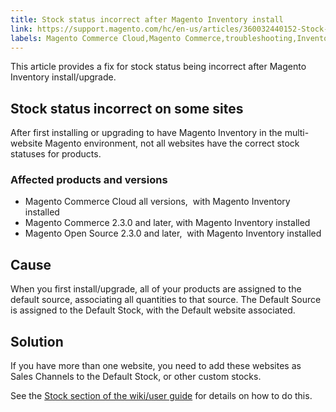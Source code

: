 ```yaml
---
title: Stock status incorrect after Magento Inventory install
link: https://support.magento.com/hc/en-us/articles/360032440152-Stock-status-incorrect-after-Magento-Inventory-install
labels: Magento Commerce Cloud,Magento Commerce,troubleshooting,Inventory,2.3.x,stock status
---
```


<p>This article provides a fix for stock status being incorrect after Magento Inventory install/upgrade.</p>
<h2>Stock status incorrect on some sites</h2>
<p>After first installing or upgrading to have Magento Inventory in the multi-website Magento environment, not all websites have the correct stock statuses for products. </p>
<h3>Affected products and versions</h3>
<ul>
<li>Magento Commerce Cloud all versions,  with Magento Inventory installed </li>
<li>Magento Commerce 2.3.0 and later, with Magento Inventory installed </li>
<li>Magento Open Source 2.3.0 and later,  with Magento Inventory installed </li>
</ul>
<h2>Cause</h2>
<p>When you first install/upgrade, all of your products are assigned to the default source, associating all quantities to that source. The Default Source is assigned to the Default Stock, with the Default website associated. </p>
<h2>Solution</h2>
<p>If you have more than one website, you need to add these websites as Sales Channels to the Default Stock, or other custom stocks. </p>
<p>See the <a href="https://docs.magento.com/m2/ce/user_guide/catalog/inventory-stock.html">Stock section of the wiki/user guide</a> for details on how to do this. </p>